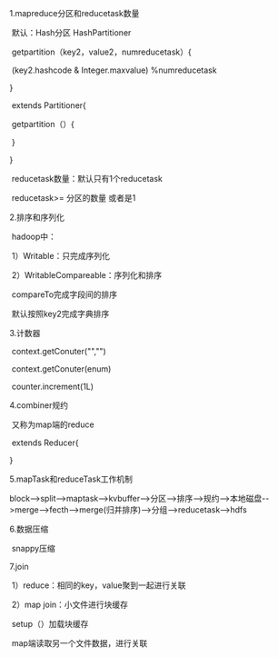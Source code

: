 1.mapreduce分区和reducetask数量

​	默认：Hash分区   HashPartitioner

​	getpartition（key2，value2，numreducetask）{

​	(key2.hashcode & Integer.maxvalue) %numreducetask

}

​	extends  Partitioner{

​	getpartition（）{

​	}

}

​	reducetask数量：默认只有1个reducetask

​	reducetask>= 分区的数量 或者是1

2.排序和序列化

​	hadoop中：

​	1）Writable：只完成序列化

​	2）WritableCompareable：序列化和排序

​			compareTo完成字段间的排序

​	默认按照key2完成字典排序

3.计数器

​	context.getConuter("","")

​	context.getConuter(enum)

​	counter.increment(1L)

4.combiner规约

​	又称为map端的reduce

​	extends  Reducer{

}

5.mapTask和reduceTask工作机制

​	block-->split-->maptask-->kvbuffer-->分区-->排序-->规约-->本地磁盘-->merge-->fecth-->merge(归并排序)-->分组-->reducetask-->hdfs

6.数据压缩

​	snappy压缩

7.join

​	1）reduce：相同的key，value聚到一起进行关联

​	2）map join：小文件进行块缓存

​				setup（）加载块缓存

​				map端读取另一个文件数据，进行关联